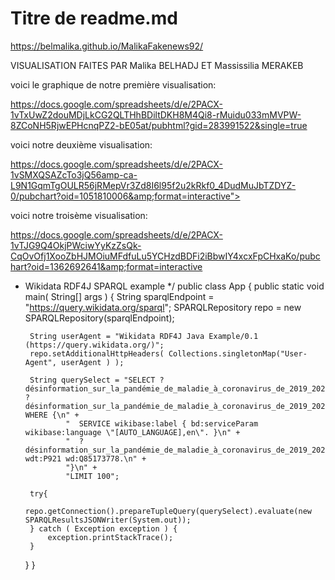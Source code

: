 # Titre de readme.md

https://belmalika.github.io/MalikaFakenews92/

VISUALISATION FAITES PAR Malika BELHADJ ET Massissilia MERAKEB

voici le graphique de notre première visualisation: 

https://docs.google.com/spreadsheets/d/e/2PACX-1vTxUwZ2douMDjLkCG2QLTHhBDiltDKH8M4Qi8-rMuidu033mMVPW-8ZCoNH5RjwEPHcnqPZ2-bE05at/pubhtml?gid=283991522&single=true

voici notre deuxième visualisation: 

https://docs.google.com/spreadsheets/d/e/2PACX-1vSMXQSAZcTo3jQ56amp-ca-L9N1GqmTgOULR56jRMepVr3Zd8I6l95f2u2kRkf0_4DudMuJbTZDYZ-0/pubchart?oid=1051810006&amp;format=interactive">

voici notre troisème visualisation: 

https://docs.google.com/spreadsheets/d/e/2PACX-1vTJG9Q4OkjPWciwYyKzZsQk-CqOvOfj1XooZbHJMOiuMFdfuLu5YCHzdBDFi2iBbwIY4xcxFpCHxaKo/pubchart?oid=1362692641&amp;format=interactive



 * Wikidata RDF4J SPARQL example
 */
public class App
{
    public static void main( String[] args )
    {
        String sparqlEndpoint = "https://query.wikidata.org/sparql";
        SPARQLRepository repo = new SPARQLRepository(sparqlEndpoint);

        String userAgent = "Wikidata RDF4J Java Example/0.1 (https://query.wikidata.org/)";
        repo.setAdditionalHttpHeaders( Collections.singletonMap("User-Agent", userAgent ) );

        String querySelect = "SELECT ?désinformation_sur_la_pandémie_de_maladie_à_coronavirus_de_2019_2020 ?désinformation_sur_la_pandémie_de_maladie_à_coronavirus_de_2019_2020Label WHERE {\n" +
                "  SERVICE wikibase:label { bd:serviceParam wikibase:language \"[AUTO_LANGUAGE],en\". }\n" +
                "  ?désinformation_sur_la_pandémie_de_maladie_à_coronavirus_de_2019_2020 wdt:P921 wd:Q85173778.\n" +
                "}\n" +
                "LIMIT 100";

        try{
            repo.getConnection().prepareTupleQuery(querySelect).evaluate(new SPARQLResultsJSONWriter(System.out));
        } catch ( Exception exception ) {
            exception.printStackTrace();
        }

    }
}



